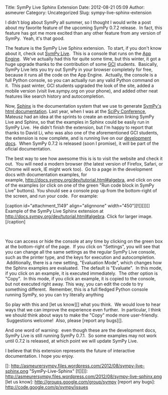Title: SymPy Live Sphinx Extension
Date: 2012-08-21 05:09
Author: asmeurer
Category: Uncategorized
Slug: sympy-live-sphinx-extension

I didn't blog about SymPy all summer, so I thought I would write a post
about my favorite feature of the upcoming SymPy 0.7.2 release.  In fact,
this feature has got me more excited than any other feature from any
version of SymPy.  Yeah, it's that good.

The feature is the SymPy Live Sphinx extension.  To start, if you don't
know about it, check out [SymPy Live][].  This is a console that runs on
the [App Engine][].  We've actually had this for quite some time, but
this winter, it got a huge upgrade thanks to the contribution of some
[GCI][] students.  Basically, SymPy Live lets you try out SymPy in your
browser completely for free, because it runs all the code on the App
Engine.  Actually, the console is a full Python console, so you can
actually run any valid Python command on it.  This past winter, GCI
students upgraded the look of the site, added a mobile version (visit
live.sympy.org on your phone), and added other neat features like search
history and autocompletion.

Now, [Sphinx][] is the documentation system that we use to generate
[SymPy's html documentation][]. Last year, when I was at the [SciPy
Conference][], Mateusz had an idea at the sprints to create an extension
linking SymPy Live and Sphinx, so that the examples in Sphinx could be
easily run in SymPy Live.  He didn't finish the extension, but I'm happy
to report that thanks to David Li, who was also one of
the aforementioned GCI students, the extension is now complete, and is
running live on our [development docs][].  When SymPy 0.7.2 is released
(soon I promise), it will be part of the oficial documentation.

The best way to see how awesome this is is to visit the website and
check it out.  You will need a modern browser (the latest version of
Firefox, Safari, or Chrome will work, IE might work too).  Go to a page
in the development docs with documentation examples, for
example, <http://docs.sympy.org/dev/tutorial.html#algebra>, and click on
one of the examples (or click on one of the green "Run code block in
SymPy Live" buttons). You should see a console pop up from the
bottom-right of the screen, and run your code.  For example:

[caption id="attachment\_1149" align="alignnone" width="450"][![][]][]
Example of the SymPy Live Sphinx extension at
<http://docs.sympy.org/dev/tutorial.html#algebra>. Click for larger
image.[/caption]

 

You can access or hide the console at any time by clicking on the green
box at the bottom-right of the page.  If you click on "Settings", you
will see that you can change all the same settings as the regular SymPy
Live console, such as the printer type, and the keys for execution and
autocompletion.  Additionally, there is a new setting, "Evaluation
Mode", which changes how the Sphinx examples are evaluated.  The default
is "Evaluate".  In this mode, if you click on an example, it is executed
immediately.  The other option is "Copy".  In this mode, if you click an
example, it is copied to the console, but not executed right away. This
way, you can edit the code to try something different.  Remember, this
is a full fledged Python console running SymPy, so you can try literally
anything

So play with this and [let us know][] what you think.  We would love to
hear ways that we can improve the experience even further.  In
particular, I think we should think about ways to make the "Copy" mode
more user-friendly.  Suggestions welcome!  Also, please [report any
bugs][].

And one word of warning:  even though these are the development docs,
SymPy Live is still running SymPy 0.7.1.  So some examples may not work
until 0.7.2 is released, at which point we will update SymPy Live.

I believe that this extension represents the future of interactive
documentation. I hope you enjoy.

  [SymPy Live]: http://live.sympy.org/
  [App Engine]: https://developers.google.com/appengine/
  [GCI]: http://www.google-melange.com/gci/homepage/google/gci2011
  [Sphinx]: http://sphinx.pocoo.org/
  [SymPy's html documentation]: http://docs.sympy.org/
  [SciPy Conference]: http://asmeurersympy.wordpress.com/2011/07/17/the-scipy-2011-conference/
  [development docs]: http://docs.sympy.org/dev/
  []: http://asmeurersympy.files.wordpress.com/2012/08/sympy-live-sphinx.png
    "SymPy-Live-Sphinx"
  [![][]]: http://asmeurersympy.files.wordpress.com/2012/08/sympy-live-sphinx.png
  [let us know]: http://groups.google.com/group/sympy
  [report any bugs]: http://code.google.com/p/sympy/issues
